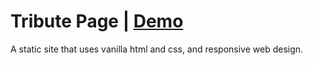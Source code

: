 # Tribute Page | [Demo](https://youtu.be/0ST0teRDpKo)
A static site that uses vanilla html and css, and responsive web design. 
